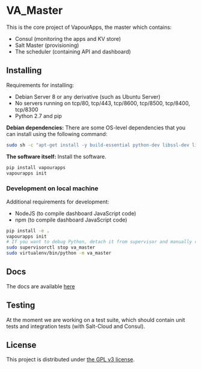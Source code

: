 # VA_Master
This is the core project of VapourApps, the master which contains:
* Consul (monitoring the apps and KV store)
* Salt Master (provisioning)
* The scheduler (containing API and dashboard)

## Installing
Requirements for installing:
* Debian Server 8 or any derivative (such as Ubuntu Server)
* No servers running on tcp/80, tcp/443, tcp/8600, tcp/8500, tcp/8400, tcp/8300
* Python 2.7 and pip

**Debian dependencies:** There are some OS-level dependencies that you can install
using the following command:

```bash
sudo sh -c "apt-get install -y build-essential python-dev libssl-dev libffi-dev libzmq3 libzmq-dev unzip supervisor && curl https://releases.hashicorp.com/consul/0.7.0/consul_0.7.0_linux_amd64.zip > consul.zip && unzip -d /usr/lib -o consul.zip consul"
```

**The software itself:** Install the software.

```bash
pip install vapourapps
vapourapps init
```

### Development on local machine
Additional requirements for development:
* NodeJS (to compile dashboard JavaScript code)
* npm (to compile dashboard JavaScript code)

```bash
pip install -e .
vapourapps init
# If you want to debug Python, detach it from supervisor and manually run code
sudo supervisorctl stop va_master
sudo virtualenv/bin/python -m va_master
```

## Docs

The docs are available [here](docs/)

## Testing
At the moment we are working on a test suite, which should contain unit tests and integration tests (with Salt-Cloud and Consul).

## License
This project is distributed under [the GPL v3 license](http://www.gnu.org/licenses/gpl-3.0.en.html).
